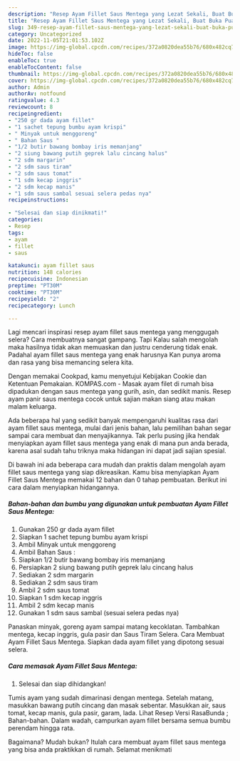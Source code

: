 ```yaml
---
description: "Resep Ayam Fillet Saus Mentega yang Lezat Sekali, Buat Buka Puasa}"
title: "Resep Ayam Fillet Saus Mentega yang Lezat Sekali, Buat Buka Puasa}"
slug: 349-resep-ayam-fillet-saus-mentega-yang-lezat-sekali-buat-buka-puasa
category: Uncategorized
date: 2022-11-05T21:01:53.102Z
image: https://img-global.cpcdn.com/recipes/372a0820dea55b76/680x482cq70/ayam-fillet-saus-mentega-foto-resep-utama.jpg
hideToc: false
enableToc: true
enableTocContent: false
thumbnail: https://img-global.cpcdn.com/recipes/372a0820dea55b76/680x482cq70/ayam-fillet-saus-mentega-foto-resep-utama.jpg
cover: https://img-global.cpcdn.com/recipes/372a0820dea55b76/680x482cq70/ayam-fillet-saus-mentega-foto-resep-utama.jpg
author: Admin
authorAv: notfound
ratingvalue: 4.3
reviewcount: 8
recipeingredient:
- "250 gr dada ayam fillet"
- "1 sachet tepung bumbu ayam krispi"
- " Minyak untuk menggoreng"
- " Bahan Saus "
- "1/2 butir bawang bombay iris memanjang"
- "2 siung bawang putih geprek lalu cincang halus"
- "2 sdm margarin"
- "2 sdm saus tiram"
- "2 sdm saus tomat"
- "1 sdm kecap inggris"
- "2 sdm kecap manis"
- "1 sdm saus sambal sesuai selera pedas nya"
recipeinstructions:

- "Selesai dan siap dinikmati!"
categories:
- Resep
tags:
- ayam
- fillet
- saus

katakunci: ayam fillet saus 
nutrition: 148 calories
recipecuisine: Indonesian
preptime: "PT30M"
cooktime: "PT30M"
recipeyield: "2"
recipecategory: Lunch

---
```



Lagi mencari inspirasi resep ayam fillet saus mentega yang menggugah selera? Cara membuatnya sangat gampang. Tapi Kalau salah mengolah maka hasilnya tidak akan memuaskan dan justru cenderung tidak enak. Padahal ayam fillet saus mentega yang enak harusnya Kan punya aroma dan rasa yang bisa memancing selera kita.


Dengan memakai Cookpad, kamu menyetujui Kebijakan Cookie dan Ketentuan Pemakaian. KOMPAS.com - Masak ayam filet di rumah bisa dipadukan dengan saus mentega yang gurih, asin, dan sedikit manis. Resep ayam panir saus mentega cocok untuk sajian makan siang atau makan malam keluarga.

Ada beberapa hal yang sedikit banyak mempengaruhi kualitas rasa dari ayam fillet saus mentega, mulai dari jenis bahan, lalu pemilihan bahan segar sampai cara membuat dan menyajikannya. Tak perlu pusing jika hendak menyiapkan ayam fillet saus mentega yang enak di mana pun anda berada, karena asal sudah tahu triknya maka hidangan ini dapat jadi sajian spesial.


Di bawah ini ada beberapa cara mudah dan praktis dalam mengolah ayam fillet saus mentega yang siap dikreasikan. Kamu bisa menyiapkan Ayam Fillet Saus Mentega memakai 12 bahan dan 0 tahap pembuatan. Berikut ini cara dalam menyiapkan hidangannya.

<!--inarticleads1-->

##### Bahan-bahan dan bumbu yang digunakan untuk pembuatan Ayam Fillet Saus Mentega:

1. Gunakan 250 gr dada ayam fillet
1. Siapkan 1 sachet tepung bumbu ayam krispi
1. Ambil  Minyak untuk menggoreng
1. Ambil  Bahan Saus :
1. Siapkan 1/2 butir bawang bombay iris memanjang
1. Persiapkan 2 siung bawang putih geprek lalu cincang halus
1. Sediakan 2 sdm margarin
1. Sediakan 2 sdm saus tiram
1. Ambil 2 sdm saus tomat
1. Siapkan 1 sdm kecap inggris
1. Ambil 2 sdm kecap manis
1. Gunakan 1 sdm saus sambal (sesuai selera pedas nya)


Panaskan minyak, goreng ayam sampai matang kecoklatan. Tambahkan mentega, kecap inggris, gula pasir dan Saus Tiram Selera. Cara Membuat Ayam Fillet Saus Mentega. Siapkan dada ayam fillet yang dipotong sesuai selera. 

<!--inarticleads2-->

##### Cara memasak Ayam Fillet Saus Mentega:


1. Selesai dan siap dihidangkan!

Tumis ayam yang sudah dimarinasi dengan mentega. Setelah matang, masukkan bawang putih cincang dan masak sebentar. Masukkan air, saus tomat, kecap manis, gula pasir, garam, lada. Lihat Resep Versi RasaBunda ; Bahan-bahan. Dalam wadah, campurkan ayam fillet bersama semua bumbu perendam hingga rata. 

Bagaimana? Mudah bukan? Itulah cara membuat ayam fillet saus mentega yang bisa anda praktikkan di rumah. Selamat menikmati
